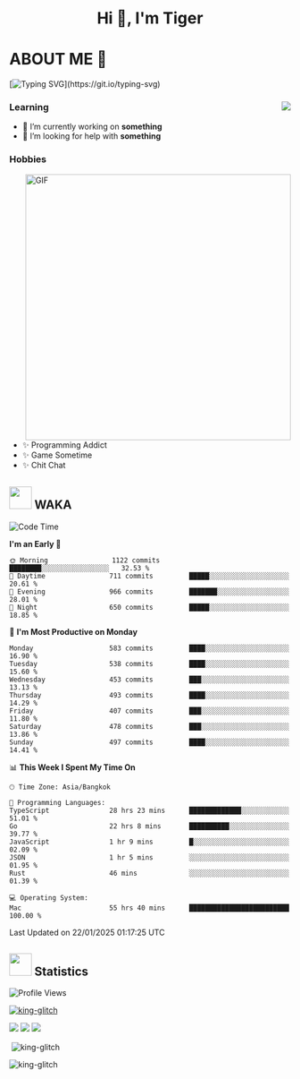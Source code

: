 <h1 align="center">Hi 👋, I'm Tiger</h1>




# ABOUT ME 💬

[![Typing SVG](https://readme-typing-svg.herokuapp.com?color=22F771&vCenter=true&lines=A+perssionate+developer+from+nowhere.)](https://git.io/typing-svg)

<div>
 <img align="right" src="https://spotify-github-profile.vercel.app/api/view?uid=12129734423&cover_image=false&theme=default&bar_color=22d016&bar_color_cover=true" />
 <h3>Learning</h3>
 
 <ul>
  <li>🔭 I’m currently working on <b>something</b></li>
  <li>🤝 I’m looking for help with <b>something</b></li>
 </ul>
 
</div>
<div>
 <h3>Hobbies</h3>
 <img align="right" height="475px"  alt="GIF" src="https://i.pinimg.com/originals/1f/b7/db/1fb7dbee557e5ed509f7517da8a84d58.gif" />
 <ul>
  <li>✨ Programming Addict</li>
  <li>✨ Game Sometime</li>
  <li>✨ Chit Chat</li>
 </ul>
 
</div>



## <img height="40" src="https://raw.githubusercontent.com/innng/innng/master/assets/kyubey.gif"/> WAKA

<!--START_SECTION:waka-->
![Code Time](http://img.shields.io/badge/Code%20Time-3%2C158%20hrs%2023%20mins-blue)

**I'm an Early 🐤** 

```text
🌞 Morning                1122 commits        ████████░░░░░░░░░░░░░░░░░   32.53 % 
🌆 Daytime                711 commits         █████░░░░░░░░░░░░░░░░░░░░   20.61 % 
🌃 Evening                966 commits         ███████░░░░░░░░░░░░░░░░░░   28.01 % 
🌙 Night                  650 commits         █████░░░░░░░░░░░░░░░░░░░░   18.85 % 
```
📅 **I'm Most Productive on Monday** 

```text
Monday                   583 commits         ████░░░░░░░░░░░░░░░░░░░░░   16.90 % 
Tuesday                  538 commits         ████░░░░░░░░░░░░░░░░░░░░░   15.60 % 
Wednesday                453 commits         ███░░░░░░░░░░░░░░░░░░░░░░   13.13 % 
Thursday                 493 commits         ████░░░░░░░░░░░░░░░░░░░░░   14.29 % 
Friday                   407 commits         ███░░░░░░░░░░░░░░░░░░░░░░   11.80 % 
Saturday                 478 commits         ███░░░░░░░░░░░░░░░░░░░░░░   13.86 % 
Sunday                   497 commits         ████░░░░░░░░░░░░░░░░░░░░░   14.41 % 
```


📊 **This Week I Spent My Time On** 

```text
🕑︎ Time Zone: Asia/Bangkok

💬 Programming Languages: 
TypeScript               28 hrs 23 mins      █████████████░░░░░░░░░░░░   51.01 % 
Go                       22 hrs 8 mins       ██████████░░░░░░░░░░░░░░░   39.77 % 
JavaScript               1 hr 9 mins         █░░░░░░░░░░░░░░░░░░░░░░░░   02.09 % 
JSON                     1 hr 5 mins         ░░░░░░░░░░░░░░░░░░░░░░░░░   01.95 % 
Rust                     46 mins             ░░░░░░░░░░░░░░░░░░░░░░░░░   01.39 % 

💻 Operating System: 
Mac                      55 hrs 40 mins      █████████████████████████   100.00 % 
```


 Last Updated on 22/01/2025 01:17:25 UTC
<!--END_SECTION:waka-->
## <img height="40" src="https://raw.githubusercontent.com/innng/innng/master/assets/kyubey.gif"/> Statistics
![Profile Views](https://komarev.com/ghpvc/?username=king-glitch)  

<p align="left"> 
 <a href="https://github.com/ryo-ma/github-profile-trophy">
  <img src="https://github-profile-trophy.vercel.app/?username=king-glitch&theme=dracula" alt="king-glitch" />
 </a> </p>

![](https://github-profile-summary-cards.vercel.app/api/cards/profile-details?username=king-glitch&theme=dracula)
![](https://github-profile-summary-cards.vercel.app/api/cards/stats?username=king-glitch&theme=dracula) 
![](https://github-profile-summary-cards.vercel.app/api/cards/productive-time?username=king-glitch&theme=dracula)


<p>&nbsp;<img align="center" src="https://github-readme-stats.vercel.app/api?username=king-glitch&theme=dracula" alt="king-glitch" /></p>

<p><img align="center" src="https://github-readme-streak-stats.herokuapp.com/?user=king-glitch&theme=dracula" alt="king-glitch" /></p>
